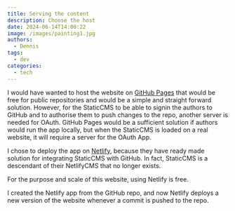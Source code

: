 ```yaml
---
title: Serving the content
description: Choose the host
date: 2024-06-14T14:00:22
image: /images/painting1.jpg
authors:
  - Dennis
tags:
  - dev
categories:
  - tech
---
```

I would have wanted to host the website on [GitHub Pages](https://pages.github.com/) that would be free for public repositories and would be a simple and straight forward solution. However, for the StaticCMS to be able to signin the authors to GitHub and to authorise them to push changes to the repo, another server is needed for OAuth. GitHub Pages would be a sufficient solution if authors would run the app locally, but when the StaticCMS is loaded on a real website, it will require a server for the OAuth App.

I chose to deploy the app on [Netlify](https://www.netlify.com/), because they have ready made solution for integrating StaticCMS with GitHub. In fact, StaticCMS is a descendant of their NetlifyCMS that no longer exists.

For the purpose and scale of this website, using Netlify is free.

I created the Netlify app from the GitHub repo, and now Netlify deploys a new version of the website whenever a commit is pushed to the repo.
